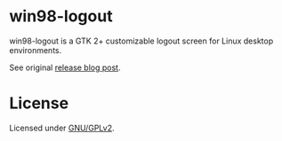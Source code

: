 # win98-logout

win98-logout is a GTK 2+ customizable logout screen for Linux desktop environments.

See original [release blog post](https://medium.com/p/logout-from-your-linux-desktop-like-its-windows-98-4bd9555985bb).

# License

Licensed under [GNU/GPLv2](./LICENSE).
